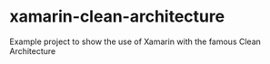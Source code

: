 # xamarin-clean-architecture
Example project to show the use of Xamarin with the famous Clean Architecture
